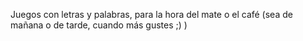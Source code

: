 Juegos con letras y palabras, para la hora del mate o el café (sea de mañana o de tarde, cuando más gustes ;) )
